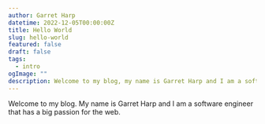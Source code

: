 ```yaml
---
author: Garret Harp
datetime: 2022-12-05T00:00:00Z
title: Hello World
slug: hello-world
featured: false
draft: false
tags:
  - intro
ogImage: ""
description: Welcome to my blog, my name is Garret Harp and I am a software engineer with a passion for the web.
---
```


Welcome to my blog. My name is Garret Harp and I am a software engineer that has a big passion for the web.

